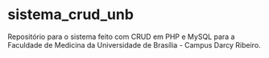 # sistema_crud_unb
Repositório para o sistema feito com CRUD em PHP e MySQL para a Faculdade de Medicina da Universidade de Brasília - Campus Darcy Ribeiro.
